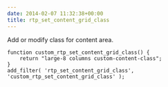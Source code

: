 ```yaml
---
date: 2014-02-07 11:32:38+00:00
title: rtp_set_content_grid_class
---
```


Add or modify class for content area.

    
    function custom_rtp_set_content_grid_class() {
        return "large-8 columns custom-content-class";
    }
    add_filter( 'rtp_set_content_grid_class', 'custom_rtp_set_content_grid_class' );
